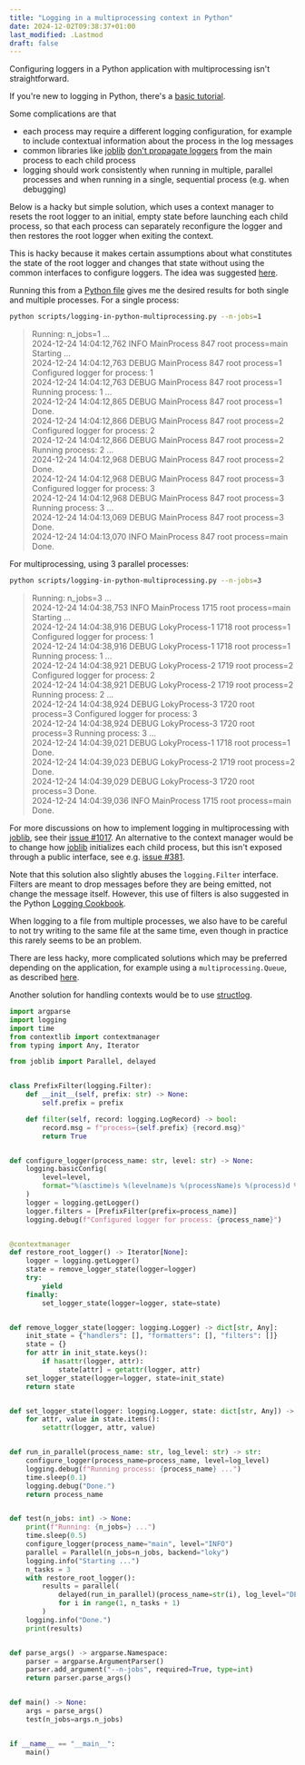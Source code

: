 ```yaml
---
title: "Logging in a multiprocessing context in Python"
date: 2024-12-02T09:38:37+01:00
last_modified: .Lastmod
draft: false
---
```


Configuring loggers in a Python application with multiprocessing isn't straightforward.

If you're new to logging in Python, there's a [basic tutorial](https://docs.python.org/3/howto/logging.html#logging-basic-tutorial).

Some complications are that

- each process may require a different logging configuration, for example to include contextual information about the process in the log messages
- common libraries like [joblib] [don't propagate loggers] from the main process to each child process
- logging should work consistently when running in multiple, parallel processes and when running in a single, sequential process (e.g. when debugging)

[joblib]: https://joblib.readthedocs.io/en/stable/
[don't propagate loggers]: https://github.com/joblib/joblib/issues/1017#issuecomment-711723073

Below is a hacky but simple solution, which uses a context manager to resets the root logger to an initial, empty state before launching each child process, so that each process can separately reconfigure the logger and then restores the root logger when exiting the context.

This is hacky because it makes certain assumptions about what constitutes the state of the root logger and changes that state without using the common interfaces to configure loggers.
The idea was suggested [here](https://github.com/joblib/joblib/issues/1017#issuecomment-711723073).

Running this from a [Python file](https://github.com/mloning/website/tree/main/scripts/logging-in-python-multiprocessing.py) gives me the desired results for both single and multiple processes.
For a single process:

```bash
python scripts/logging-in-python-multiprocessing.py --n-jobs=1
```

> Running: n_jobs=1 ...  
> 2024-12-24 14:04:12,762 INFO MainProcess 847 root process=main Starting ...  
> 2024-12-24 14:04:12,763 DEBUG MainProcess 847 root process=1 Configured logger for process: 1  
> 2024-12-24 14:04:12,763 DEBUG MainProcess 847 root process=1 Running process: 1 ...  
> 2024-12-24 14:04:12,865 DEBUG MainProcess 847 root process=1 Done.  
> 2024-12-24 14:04:12,866 DEBUG MainProcess 847 root process=2 Configured logger for process: 2  
> 2024-12-24 14:04:12,866 DEBUG MainProcess 847 root process=2 Running process: 2 ...  
> 2024-12-24 14:04:12,968 DEBUG MainProcess 847 root process=2 Done.  
> 2024-12-24 14:04:12,968 DEBUG MainProcess 847 root process=3 Configured logger for process: 3  
> 2024-12-24 14:04:12,968 DEBUG MainProcess 847 root process=3 Running process: 3 ...  
> 2024-12-24 14:04:13,069 DEBUG MainProcess 847 root process=3 Done.  
> 2024-12-24 14:04:13,070 INFO MainProcess 847 root process=main Done.

For multiprocessing, using 3 parallel processes:

```bash
python scripts/logging-in-python-multiprocessing.py --n-jobs=3
```

> Running: n_jobs=3 ...  
> 2024-12-24 14:04:38,753 INFO MainProcess 1715 root process=main Starting ...  
> 2024-12-24 14:04:38,916 DEBUG LokyProcess-1 1718 root process=1 Configured logger for process: 1  
> 2024-12-24 14:04:38,916 DEBUG LokyProcess-1 1718 root process=1 Running process: 1 ...  
> 2024-12-24 14:04:38,921 DEBUG LokyProcess-2 1719 root process=2 Configured logger for process: 2  
> 2024-12-24 14:04:38,921 DEBUG LokyProcess-2 1719 root process=2 Running process: 2 ...  
> 2024-12-24 14:04:38,924 DEBUG LokyProcess-3 1720 root process=3 Configured logger for process: 3  
> 2024-12-24 14:04:38,924 DEBUG LokyProcess-3 1720 root process=3 Running process: 3 ...  
> 2024-12-24 14:04:39,021 DEBUG LokyProcess-1 1718 root process=1 Done.  
> 2024-12-24 14:04:39,023 DEBUG LokyProcess-2 1719 root process=2 Done.  
> 2024-12-24 14:04:39,029 DEBUG LokyProcess-3 1720 root process=3 Done.  
> 2024-12-24 14:04:39,036 INFO MainProcess 1715 root process=main Done.

For more discussions on how to implement logging in multiprocessing with [joblib], see their [issue #1017](https://github.com/joblib/joblib/issues/1017).
An alternative to the context manager would be to change how [joblib] initializes each child process, but this isn't exposed through a public interface, see e.g. [issue #381](https://github.com/joblib/joblib/issues/381).

Note that this solution also slightly abuses the `logging.Filter` interface.
Filters are meant to drop messages before they are being emitted, not change the message itself.
However, this use of filters is also suggested in the Python [Logging Cookbook](https://docs.python.org/3/howto/logging-cookbook.html#adding-contextual-information-to-your-logging-output).

When logging to a file from multiple processes, we also have to be careful to not try writing to the same file at the same time, even though in practice this rarely seems to be an problem.

There are less hacky, more complicated solutions which may be preferred depending on the application, for example using a `multiprocessing.Queue`, as described [here](https://docs.python.org/3/howto/logging-cookbook.html#logging-to-a-single-file-from-multiple-processes).

Another solution for handling contexts would be to use [structlog].

[structlog]: https://www.structlog.org

```python
import argparse
import logging
import time
from contextlib import contextmanager
from typing import Any, Iterator

from joblib import Parallel, delayed


class PrefixFilter(logging.Filter):
    def __init__(self, prefix: str) -> None:
        self.prefix = prefix

    def filter(self, record: logging.LogRecord) -> bool:
        record.msg = f"process={self.prefix} {record.msg}"
        return True


def configure_logger(process_name: str, level: str) -> None:
    logging.basicConfig(
        level=level,
        format="%(asctime)s %(levelname)s %(processName)s %(process)d %(name)s %(message)s",
    )
    logger = logging.getLogger()
    logger.filters = [PrefixFilter(prefix=process_name)]
    logging.debug(f"Configured logger for process: {process_name}")


@contextmanager
def restore_root_logger() -> Iterator[None]:
    logger = logging.getLogger()
    state = remove_logger_state(logger=logger)
    try:
        yield
    finally:
        set_logger_state(logger=logger, state=state)


def remove_logger_state(logger: logging.Logger) -> dict[str, Any]:
    init_state = {"handlers": [], "formatters": [], "filters": []}
    state = {}
    for attr in init_state.keys():
        if hasattr(logger, attr):
            state[attr] = getattr(logger, attr)
    set_logger_state(logger=logger, state=init_state)
    return state


def set_logger_state(logger: logging.Logger, state: dict[str, Any]) -> None:
    for attr, value in state.items():
        setattr(logger, attr, value)


def run_in_parallel(process_name: str, log_level: str) -> str:
    configure_logger(process_name=process_name, level=log_level)
    logging.debug(f"Running process: {process_name} ...")
    time.sleep(0.1)
    logging.debug("Done.")
    return process_name


def test(n_jobs: int) -> None:
    print(f"Running: {n_jobs=} ...")
    time.sleep(0.5)
    configure_logger(process_name="main", level="INFO")
    parallel = Parallel(n_jobs=n_jobs, backend="loky")
    logging.info("Starting ...")
    n_tasks = 3
    with restore_root_logger():
        results = parallel(
            delayed(run_in_parallel)(process_name=str(i), log_level="DEBUG")
            for i in range(1, n_tasks + 1)
        )
    logging.info("Done.")
    print(results)


def parse_args() -> argparse.Namespace:
    parser = argparse.ArgumentParser()
    parser.add_argument("--n-jobs", required=True, type=int)
    return parser.parse_args()


def main() -> None:
    args = parse_args()
    test(n_jobs=args.n_jobs)


if __name__ == "__main__":
    main()
```
